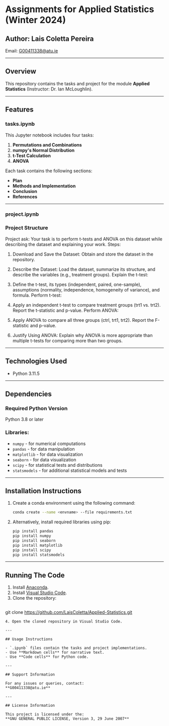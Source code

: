 # Assignments for Applied Statistics (Winter 2024)

## Author: Lais Coletta Pereira  
Email: G00411338@atu.ie  

---

## Overview

This repository contains the tasks and project for the module **Applied Statistics** (Instructor: Dr. Ian McLoughlin).

---

## Features

### **tasks.ipynb**
This Jupyter notebook includes four tasks:  
1. **Permutations and Combinations**  
2. **numpy's Normal Distribution**  
3. **t-Test Calculation**  
4. **ANOVA**

Each task contains the following sections:  
- **Plan**  
- **Methods and Implementation**  
- **Conclusion**  
- **References**  

---

### **project.ipynb**
### Project Structure
Project ask: Your task is to perform t-tests and ANOVA on this dataset while describing the dataset and explaining your work. 
Steps: 
1. Download and Save the Dataset:
Obtain and store the dataset in the repository.

2. Describe the Dataset:
Load the dataset, summarize its structure, and describe the variables (e.g., treatment groups).
Explain the t-test:

3. Define the t-test, its types (independent, paired, one-sample), assumptions (normality, independence, homogeneity of variance), and formula.
Perform t-test:

4. Apply an independent t-test to compare treatment groups (trt1 vs. trt2).
Report the t-statistic and p-value.
Perform ANOVA:

5. Apply ANOVA to compare all three groups (ctrl, trt1, trt2).
Report the F-statistic and p-value.

6. Justify Using ANOVA:
Explain why ANOVA is more appropriate than multiple t-tests for comparing more than two groups.

---

## Technologies Used
- Python 3.11.5  

---

## Dependencies

### Required Python Version
Python 3.8 or later  

### Libraries:
- `numpy` - for numerical computations  
- `pandas` - for data manipulation  
- `matplotlib` - for data visualization  
- `seaborn` - for data visualization  
- `scipy` - for statistical tests and distributions  
- `statsmodels` - for additional statistical models and tests  

---

## Installation Instructions

1. Create a conda environment using the following command:  
   ```bash
   conda create --name <envname> --file requirements.txt
   ```
2. Alternatively, install required libraries using pip:  
   ```bash
   pip install pandas
   pip install numpy
   pip install seaborn
   pip install matplotlib
   pip install scipy
   pip install statsmodels
   ```

---

## Running The Code

1. Install [Anaconda](https://www.anaconda.com/download).  
2. Install [Visual Studio Code](https://code.visualstudio.com/).  
3. Clone the repository:  
   ```bash
git clone https://github.com/LaisColetta/Applied-Statistics.git
   ```  
4. Open the cloned repository in Visual Studio Code.

---

## Usage Instructions

- `.ipynb` files contain the tasks and project implementations.
- Use **Markdown cells** for narrative text.
- Use **Code cells** for Python code.

---

## Support Information

For any issues or queries, contact:  
**G00411338@atu.ie**

---

## License Information

This project is licensed under the:  
**GNU GENERAL PUBLIC LICENSE, Version 3, 29 June 2007**
